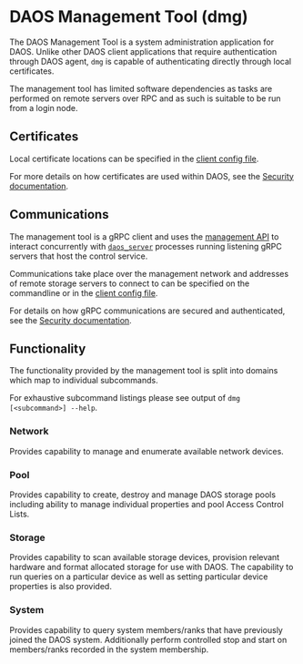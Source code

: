 # DAOS Management Tool (dmg)

The DAOS Management Tool is a system administration application for DAOS.
Unlike other DAOS client applications that require authentication through
DAOS agent, `dmg` is capable of authenticating directly through local
certificates.

The management tool has limited software dependencies as tasks are
performed on remote servers over RPC and as such is suitable to be run
from a login node.

## Certificates

Local certificate locations can be specified in the
[client config file](/utils/config/daos_control.yml).

For more details on how certificates are used within DAOS, see the
[Security documentation](/src/control/security/README.md#certificate-usage-in-daos).

## Communications

The management tool is a gRPC client and uses the
[management API](/src/control/client) to interact concurrently with
[`daos_server`](/src/control/cmd/daos_server/README.md) processes
running listening gRPC servers that host the control service.

Communications take place over the management network and addresses of
remote storage servers to connect to can be specified on the commandline
or in the [client config file](/utils/config/daos_control.yml).

For details on how gRPC communications are secured and authenticated, see the
[Security documentation](/src/control/security/README.md#host-authentication-with-certificates).

## Functionality

The functionality provided by the management tool is split into
domains which map to individual subcommands.

For exhaustive subcommand listings please see output of
`dmg [<subcommand>] --help`.

### Network

Provides capability to manage and enumerate available network
devices.

### Pool

Provides capability to create, destroy and manage DAOS storage pools
including ability to manage individual properties and pool Access
Control Lists.

### Storage

Provides capability to scan available storage devices, provision
relevant hardware and format allocated storage for use with DAOS.
The capability to run queries on a particular device as well as
setting particular device properties is also provided.

### System

Provides capability to query system members/ranks that have
previously joined the DAOS system. Additionally perform controlled
stop and start on members/ranks recorded in the system membership.
